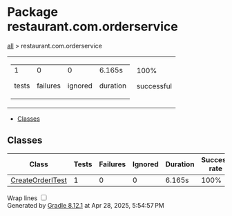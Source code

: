 <!DOCTYPE html>
<html>
<head>
<meta http-equiv="Content-Type" content="text/html; charset=utf-8"/>
<meta http-equiv="x-ua-compatible" content="IE=edge"/>
<title>Test results - Package restaurant.com.orderservice</title>
<link href="../css/base-style.css" rel="stylesheet" type="text/css"/>
<link href="../css/style.css" rel="stylesheet" type="text/css"/>
<script src="../js/report.js" type="text/javascript"></script>
</head>
<body>
<div id="content">
<h1>Package restaurant.com.orderservice</h1>
<div class="breadcrumbs">
<a href="../index.md">all</a> &gt; restaurant.com.orderservice</div>
<div id="summary">
<table>
<tr>
<td>
<div class="summaryGroup">
<table>
<tr>
<td>
<div class="infoBox" id="tests">
<div class="counter">1</div>
<p>tests</p>
</div>
</td>
<td>
<div class="infoBox" id="failures">
<div class="counter">0</div>
<p>failures</p>
</div>
</td>
<td>
<div class="infoBox" id="ignored">
<div class="counter">0</div>
<p>ignored</p>
</div>
</td>
<td>
<div class="infoBox" id="duration">
<div class="counter">6.165s</div>
<p>duration</p>
</div>
</td>
</tr>
</table>
</div>
</td>
<td>
<div class="infoBox success" id="successRate">
<div class="percent">100%</div>
<p>successful</p>
</div>
</td>
</tr>
</table>
</div>
<div id="tabs">
<ul class="tabLinks">
<li>
<a href="#tab0">Classes</a>
</li>
</ul>
<div id="tab0" class="tab">
<h2>Classes</h2>
<table>
<thead>
<tr>
<th>Class</th>
<th>Tests</th>
<th>Failures</th>
<th>Ignored</th>
<th>Duration</th>
<th>Success rate</th>
</tr>
</thead>
<tr>
<td class="success">
<a href="../classes/restaurant.com.orderservice.CreateOrderITest.md">CreateOrderITest</a>
</td>
<td>1</td>
<td>0</td>
<td>0</td>
<td>6.165s</td>
<td class="success">100%</td>
</tr>
</table>
</div>
</div>
<div id="footer">
<p>
<div>
<label class="hidden" id="label-for-line-wrapping-toggle" for="line-wrapping-toggle">Wrap lines
<input id="line-wrapping-toggle" type="checkbox" autocomplete="off"/>
</label>
</div>Generated by 
<a href="http://www.gradle.org">Gradle 8.12.1</a> at Apr 28, 2025, 5:54:57 PM</p>
</div>
</div>
</body>
</html>
